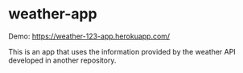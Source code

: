 # weather-app

Demo: https://weather-123-app.herokuapp.com/

This is an app that uses the information provided by the weather API developed in another repository.

